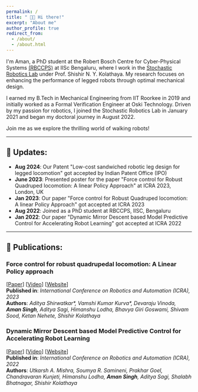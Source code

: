 ```yaml
---
permalink: /
title: " 👋🏼 Hi there!"
excerpt: "About me"
author_profile: true
redirect_from: 
  - /about/
  - /about.html
---
```


I'm Aman, a PhD student at the Robert Bosch Centre for Cyber-Physical Systems [(RBCCPS)](https://cps.iisc.ac.in/) at IISc Bengaluru, where I work in the [Stochastic Robotics Lab](https://www.stochlab.com/) under Prof. Shishir N. Y. Kolathaya. My research focuses on enhancing the performance of legged robots through optimal mechanical design.

I earned my B.Tech in Mechanical Engineering from IIT Roorkee in 2019 and initially worked as a Formal Verification Engineer at Oski Technology. Driven by my passion for robotics, I joined the Stochastic Robotics Lab in January 2021 and began my doctoral journey in August 2022.

Join me as we explore the thrilling world of walking robots!

-------------------------------------------

## 📌 Updates:

* **Aug 2024**: Our Patent "Low-cost sandwiched robotic leg design for legged locomotion" got accepted by Indian Patent Office (IPO)
* **June 2023**: Presented poster for the paper "Force control for Robust Quadruped locomotion: A linear Policy Approach" at ICRA 2023, London, UK
* **Jan 2023**: Our paper "Force control for Robust Quadruped locomotion: A linear Policy Approach" got accepted at ICRA 2023
* **Aug 2022**: Joined as a PhD student at RBCCPS, IISC, Bengaluru
* **Jan 2022**: Our paper "Dynamic Mirror Descent based Model Predictive Control for Accelerating Robot Learning" got accepted at ICRA 2022

--------------------------------

## 📜 Publications:
### **Force control for robust quadrupedal locomotion: A Linear Policy approach** 
[[Paper](https://www.stochlab.com/papers/force_lp_ICRA_2023.pdf)] [[Video](https://youtu.be/k89QdImcqdo?feature=shared)] [[Website](https://www.stochlab.com/projects/LinPolForceControlQuad.html)] \
**Published in**: _International Conference on Robotics and Automation (ICRA), 2023_ \
**Authors**: _Aditya Shirwatkar*, Vamshi Kumar Kurva*, Devaraju Vinoda, __Aman Singh__, Aditya Sagi, Himanshu Lodha, Bhavya Giri Goswami, Shivam Sood, Ketan Nehete, Shishir Kolathaya_

### **Dynamic Mirror Descent based Model Predictive Control for Accelerating Robot Learning** 
[[Paper](https://arxiv.org/abs/2112.02999)] [[Video](https://youtu.be/gonray3YGZI?feature=shared)] [[Website](https://umishra.me/DMD-MPC-RL/)] \
**Published in**: _International Conference on Robotics and Automation (ICRA), 2022_ \
**Authors**: _Utkarsh A. Mishra, Soumya R. Samineni, Prakhar Goel, Chandravaran Kunjeti, Himanshu Lodha, __Aman Singh__, Aditya Sagi, Shalabh Bhatnagar, Shishir Kolathaya_
